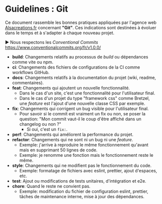 # Guidelines : Git

Ce document rassemble les bonnes pratiques appliquées par l'agence web [Alsacreations.fr](https://www.alsacreations.fr/) concernant **"Git"**. Ces indications sont destinées à évoluer dans le temps et à s'adapter à chaque nouveau projet.

▶️ Nous respectons les *Conventional Commits* <https://www.conventionalcommits.org/fr/v1.0.0/>

- **build**: Changements relatifs au processus de *build* ou dépendances comme vite ou npm.
- **ci**: Changements des fichiers de configurations de la CI comme workflows GitHub.
- **docs**: Changements relatifs à la documentation du projet (wiki, readme, commentaires).
- **feat**: Changements qui ajoutent un nouvelle fonctionnalité.
  - Dans le cas d'un site, c'est une fonctionnalité pour l'utilisateur final.
  - Dans le cas d'un projet du type "framework css" comme Bretzel, une *feature* est l'ajout d'une nouvelle classe CSS par exemple.
- **fix**: Changements qui corrigent un bug visible pour l'utilisateur final.
  - Pour savoir si le commit est vraiment un fix ou non, se poser la question: "Mon commit vaut-il le coup d'être affiché dans un changelog ou non ?"
    - Si oui, c'est un `fix:`.
- **perf**: Changements qui améliorent la performance du projet.
- **refactor**: Changements qui ne sont ni un bug ni une *feature*.
  - Exemple: j'arrive à reproduire le même fonctionnement qu'avant mais en supprimant 50 lignes de code.
  - Exemple: je renomme une fonction mais le fonctionnement reste le même.
- **style**: Changements qui ne modifient pas le fonctionnement du code.
  - Exemple: formatage de fichiers avec eslint, prettier, ajout d'espaces, etc.
- **test**: Ajout ou modifications de tests unitaires, d'intégration et e2e.
- **chore**: Quand le reste ne convient pas.
  - Exemple: modification du fichier de configuration eslint, prettier, tâches de maintenance interne, mise à jour des dépendances.
